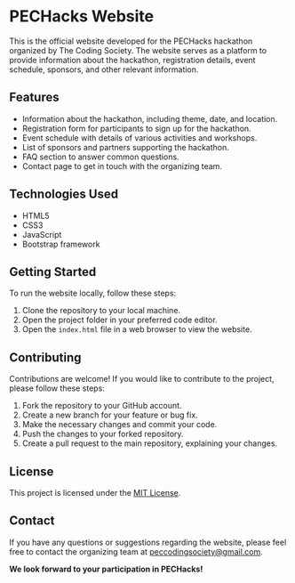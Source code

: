 # PECHacks Website

This is the official website developed for the PECHacks hackathon organized by The Coding Society. The website serves as a platform to provide information about the hackathon, registration details, event schedule, sponsors, and other relevant information.

## Features

- Information about the hackathon, including theme, date, and location.
- Registration form for participants to sign up for the hackathon.
- Event schedule with details of various activities and workshops.
- List of sponsors and partners supporting the hackathon.
- FAQ section to answer common questions.
- Contact page to get in touch with the organizing team.

## Technologies Used

- HTML5
- CSS3
- JavaScript
- Bootstrap framework

## Getting Started

To run the website locally, follow these steps:

1. Clone the repository to your local machine.
2. Open the project folder in your preferred code editor.
3. Open the `index.html` file in a web browser to view the website.

## Contributing

Contributions are welcome! If you would like to contribute to the project, please follow these steps:

1. Fork the repository to your GitHub account.
2. Create a new branch for your feature or bug fix.
3. Make the necessary changes and commit your code.
4. Push the changes to your forked repository.
5. Create a pull request to the main repository, explaining your changes.

## License

This project is licensed under the [MIT License](LICENSE).

## Contact

If you have any questions or suggestions regarding the website, please feel free to contact the organizing team at [peccodingsociety@gmail.com](mailto:peccodingsociety@gmail.com).

**We look forward to your participation in PECHacks!**

